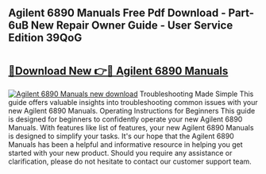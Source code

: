 ## Agilent 6890 Manuals Free Pdf Download - Part-6uB New Repair Owner Guide - User Service Edition 39QoG

# <h2><a href="http://bc72555.oget.top/?id=Agilent+6890+Manuals">🔗Download New 👉🔴 Agilent 6890 Manuals</a></h2>

[![Agilent 6890 Manuals new download](https://i.imgur.com/5g1atiW.png)](http://bc72555.oget.top/?id=Agilent+6890+Manuals)
Troubleshooting Made Simple This guide offers valuable insights into troubleshooting common issues with your new Agilent 6890 Manuals. Operating Instructions for Beginners This guide is designed for beginners to confidently operate your new Agilent 6890 Manuals. With features like list of features, your new Agilent 6890 Manuals is designed to simplify your tasks. It's our hope that the Agilent 6890 Manuals has been a helpful and informative resource in helping you get started with your new product. Should you require any assistance or clarification, please do not hesitate to contact our customer support team.
